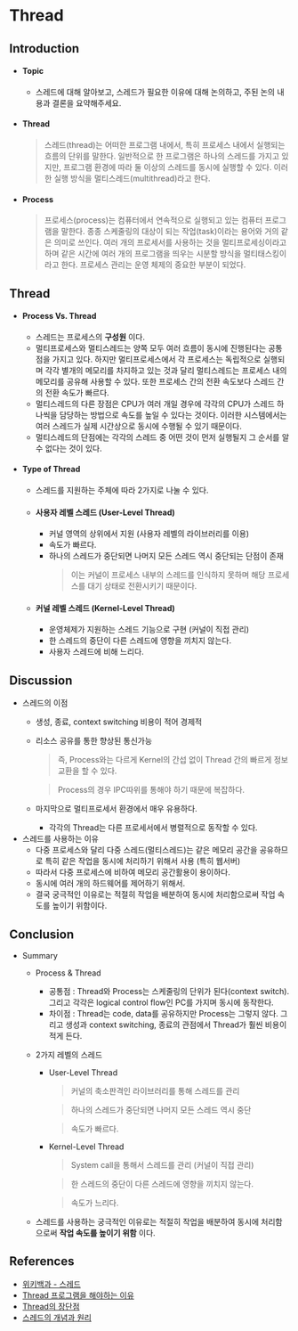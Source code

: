# Thread

## Introduction
* #### Topic
  * 스레드에 대해 알아보고, 스레드가 필요한 이유에 대해 논의하고, 주된 논의 내용과 결론을 요약해주세요.

* #### Thread
  > 스레드(thread)는 어떠한 프로그램 내에서, 특히 프로세스 내에서 실행되는 흐름의 단위를 말한다. 일반적으로 한 프로그램은 하나의 스레드를 가지고 있지만, 프로그램 환경에 따라 둘 이상의 스레드를 동시에 실행할 수 있다. 이러한 실행 방식을 멀티스레드(multithread)라고 한다.
* #### Process
  > 프로세스(process)는 컴퓨터에서 연속적으로 실행되고 있는 컴퓨터 프로그램을 말한다. 종종 스케줄링의 대상이 되는 작업(task)이라는 용어와 거의 같은 의미로 쓰인다. 여러 개의 프로세서를 사용하는 것을 멀티프로세싱이라고 하며 같은 시간에 여러 개의 프로그램을 띄우는 시분할 방식을 멀티태스킹이라고 한다. 프로세스 관리는 운영 체제의 중요한 부분이 되었다.

## Thread
* #### Process Vs. Thread
  * 스레드는 프로세스의 **구성원** 이다.
  * 멀티프로세스와 멀티스레드는 양쪽 모두 여러 흐름이 동시에 진행된다는 공통점을 가지고 있다. 하지만 멀티프로세스에서 각 프로세스는 독립적으로 실행되며 각각 별개의 메모리를 차지하고 있는 것과 달리 멀티스레드는 프로세스 내의 메모리를 공유해 사용할 수 있다. 또한 프로세스 간의 전환 속도보다 스레드 간의 전환 속도가 빠르다.
  * 멀티스레드의 다른 장점은 CPU가 여러 개일 경우에 각각의 CPU가 스레드 하나씩을 담당하는 방법으로 속도를 높일 수 있다는 것이다. 이러한 시스템에서는 여러 스레드가 실제 시간상으로 동시에 수행될 수 있기 때문이다.
  * 멀티스레드의 단점에는 각각의 스레드 중 어떤 것이 먼저 실행될지 그 순서를 알 수 없다는 것이 있다.

* #### Type of Thread
  * 스레드를 지원하는 주체에 따라 2가지로 나눌 수 있다.
  * #### 사용자 레벨 스레드 (User-Level Thread)
    * 커널 영역의 상위에서 지원 (사용자 레벨의 라이브러리를 이용)
    * 속도가 빠르다.
    * 하나의 스레드가 중단되면 나머지 모든 스레드 역시 중단되는 단점이 존재
      > 이는 커널이 프로세스 내부의 스레드를 인식하지 못하며 해당 프로세스를 대기 상태로 전환시키기 때문이다.

  * #### 커널 레벨 스레드 (Kernel-Level Thread)
    * 운영체제가 지원하는 스레드 기능으로 구현 (커널이 직접 관리)
    * 한 스레드의 중단이 다른 스레드에 영향을 끼치지 않는다.
    * 사용자 스레드에 비해 느리다.

## Discussion
* 스레드의 이점
  * 생성, 종료, context switching 비용이 적어 경제적
  * 리소스 공유를 통한 향상된 통신가능
    > 즉, Process와는 다르게 Kernel의 간섭 없이 Thread 간의 빠르게 정보교환을 할 수 있다.

    > Process의 경우 IPC따위를 통해야 하기 때문에 복잡하다.

  * 마지막으로 멀티프로세서 환경에서 매우 유용하다.
    * 각각의 Thread는 다른 프로세서에서 병렬적으로 동작할 수 있다.
* 스레드를 사용하는 이유
  * 다중 프로세스와 달리 다중 스레드(멀티스레드)는 같은 메모리 공간을 공유하므로 특히 같은 작업을 동시에 처리하기 위해서 사용 (특히 웹서버)
  * 따라서 다중 프로세스에 비하여 메모리 공간활용이 용이하다.
  * 동시에 여러 개의 하드웨어를 제어하기 위해서.
  * 결국 궁극적인 이유로는 적절히 작업을 배분하여 동시에 처리함으로써 작업 속도를 높이기 위함이다.

## Conclusion
* Summary
  * Process & Thread
    * 공통점 : Thread와 Process는 스케줄링의 단위가 된다(context switch). 그리고 각각은 logical control flow인 PC를 가지며 동시에 동작한다.
    * 차이점 : Thread는 code, data를 공유하지만 Process는 그렇지 않다. 그리고 생성과 context switching, 종료의 관점에서 Thread가 훨씬 비용이 적게 든다.
  * 2가지 레벨의 스레드
    * User-Level Thread
      > 커널의 축소판격인 라이브러리를 통해 스레드를 관리

      > 하나의 스레드가 중단되면 나머지 모든 스레드 역시 중단

      > 속도가 빠르다.

    * Kernel-Level Thread
      > System call을 통해서 스레드를 관리 (커널이 직접 관리)

      > 한 스레드의 중단이 다른 스레드에 영향을 끼치지 않는다.

      > 속도가 느리다.

  * 스레드를 사용하는 궁극적인 이유로는 적절히 작업을 배분하여 동시에 처리함으로써 **작업 속도를 높이기 위함** 이다.

## References
* [위키백과 - 스레드](https://ko.wikipedia.org/wiki/%EC%8A%A4%EB%A0%88%EB%93%9C)
* [Thread 프로그램을 해야하는 이유](https://kldp.org/node/31480)
* [Thread의 장단점](http://knightbw.tistory.com/34)
* [스레드의 개념과 원리](http://www.jiniya.net/wp/archives/5856)
